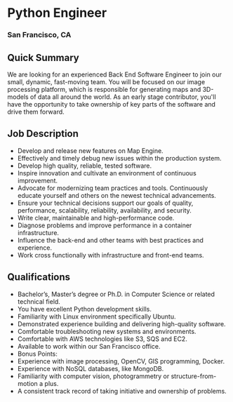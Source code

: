 # Python Engineer
### San Francisco, CA

## Quick Summary
We are looking for an experienced Back End Software Engineer to join our small, dynamic, fast-moving team. You will be focused on our image processing platform, which is responsible for generating maps and 3D-models of data all around the world. As an early stage contributor, you'll have the opportunity to take ownership of key parts of the software and drive them forward.

## Job Description
+	Develop and release new features on Map Engine.
+	Effectively and timely debug new issues within the production system.
+	Develop high quality, reliable, tested software.
+	Inspire innovation and cultivate an environment of continuous improvement.
+	Advocate for modernizing team practices and tools. Continuously educate yourself and others on the newest technical advancements.
+	Ensure your technical decisions support our goals of quality, performance, scalability, reliability, availability, and security.
+	Write clear, maintainable and high-performance code.
+	Diagnose problems and improve performance in a container infrastructure.
+	Influence the back-end and other teams with best practices and experience.
+	Work cross functionally with infrastructure and front-end teams.

## Qualifications
+	Bachelor’s, Master’s degree or Ph.D. in Computer Science or related technical field.
+	You have excellent Python development skills.
+	Familiarity with Linux environment specifically Ubuntu.
+	Demonstrated experience building and delivering high-quality software.
+	Comfortable troubleshooting new systems and environments.
+	Comfortable with AWS technologies like S3, SQS and EC2.
+	Available to work within our San Francisco office.
+	Bonus Points:
+	Experience with image processing, OpenCV, GIS programming, Docker.
+	Experience with NoSQL databases, like MongoDB.
+	Familiarity with computer vision, photogrammetry or structure-from-motion a plus.
+	A consistent track record of taking initiative and ownership of problems.
